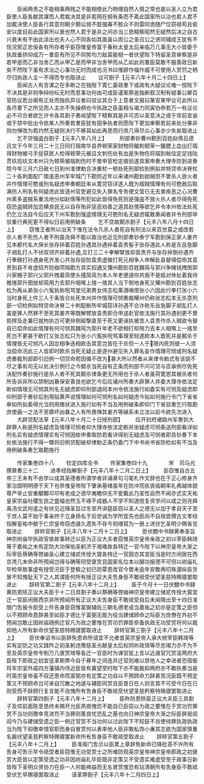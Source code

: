 <!-- { "loadSidebar": true } -->
　　臣闻两贵之不能相事两贱之不能相使此乃物理自然人情之常也是以圣人立为君臣使人臣各献其谋而人君裁决其是非若网在纲有条而不紊此国家所以治也若人君不加裁决使人臣各行其意则朝夕鬭讼弱不胜强寡不胜众不则雷同诡随尸位窃禄苟且偷安以度目前此国家所以衰也然人君于是非之间亦当三思精察昭然无疑然后决之自古兴衰未有不由此涂出也夫人心不同各如其面虽以周公之圣召公之贤同辅成王犹有不恱况邪正忠佞各有所存者乎臣窃惟皇帝富于春秋太皇太后亲临万几事无大小皆委于执政垂拱仰成万一羣臣有所见不同势均力敌莫能相一者伏望陛下特留圣意审察是非若甲是而乙非当舍乙而从甲乙是而甲非当舍甲而从乙如此则羣臣莫敢不服善政日新矣不然陛下虽有求治之心事功无时而成也况书曰惟辟作福作威不可使用人赏罚之柄尽归执政人主一不得而专也取进止
　　议可劄子【元丰八年十月二十四日上】
　　臣闻古人有言谋之在多断之在独陛下寛仁委政羣下或政有大疑议论难一傥陛下不决其是非则争辩纷纭无时而息事功何由可成臣谨案蔡邕独断叙汉制有疑事公卿百官防议若台阁有正处而独执异议者曰驳议其合于上意者文报曰某官某甲议可此所以各尽羣下之所见而人主亦不失操柄也今执政之臣虽相与竭力同寅协恭若万一有议论必不可合者欲乞许令各具劄子奏闻望陛下精察其是非可否以圣意决之或于帘前宣谕或于禁中批出令依某人所奏若羣臣犹有固争执者则愿陛下更加审察若前来处分果非则勿惮改为若灼然无疑则决行不移耳如此再思而行庶几得尽众心事亦少失矣取进止
　　乞不贷强盗白劄子【元丰八年八月上】
　　刑部奏钞曹州勘到百姓赵倩吕德吕文于今年三月二十三日同打刼南华县界顿荣家财物将鎗刺顿荣一鎗腮上血出打刼得财物被弓手捉获医人检得顿荣元被吕文刺伤处有血是失物伤将刼到賘估定足钱陆贯玖拾玖文本州只为顿荣被刼刺伤时不曽申官检定痕验遂具案申奏大理寺防到进奏院今年三月六日赦七日到州准律勅合决重杖一顿处死刑部检到例拟并特贷命决脊杖二十各刺面配广南逺恶州军牢城门下勘防近年以来诸州勘到劫贼但不曽杀人放火者并作情理可愍或刑名疑虑申奏朝廷率从寛贷窃详逐人既为刼贼情理有何可愍赦后赃满伤人刑名有何疑虑此皆逐州官吏避见失入罪名专务便文营已无去害疾恶之心况曹州素多盗贼系重法地分如赵倩等所犯如此皆得免死则是强盗不放火杀人者尽得免死窃恐盗贼转加恣横良民无以自存殆非惩恶劝善之道其赵倩等欲乞并令本州依法处死仍乞立法自今后应天下州军勘到强盗情理无可愍刑名无疑虑辄敢奏闻者并令刑部举驳重行典宪更不得似日前用例破条
　　乞不贷故鬭杀劄子【元丰八年八月十四日上】
　　窃惟王者所以治天下惟在法令凡杀人者死自有刑法以来百世莫之或改若杀人者不死伤人者不刑虽尧舜不能以致治也近见刑部奏钞泰宁军勘到保正家人姜齐见本都代名大保长张存捽着百姓孙遇其孙遇捽着袁贵髻子张存道此人称是东岳急脚子胡乱打人不伏収领齐捽着孙遇互打三二十拳解擘放却袁贵齐与张存捽倒孙遇齐行拳踢打孙遇身死齐发心共张存捉防袁贵虚做打死元相争人申解赴县替得偿命其袁贵到县不肯虚招齐防枷项隔勘方具实招通又懐州勘到百姓魏简与郭兴争赌钱拽倒郭兴家棚子郭兴父郭升拽着简使头撞简简为本人年老便道你共我不是抵对休扯着我待推揢郭升图放却简用力去郭升咽喉上揢一揢其人当下倒地身死又耀州勘到百姓张志松为再从弟张小六寃执称呪骂堂兄弟男女伟志松乘酒嗔恨张小六因此行拳打张小六当时身死上件三人于条皆合处死本州并作情理可悯奏裁耀州仍称张志松本无杀意刑部一切检例拟特贷命决脊二十刺配断所牢城窃详孙遇不合诈称东岳急脚子胡乱打人虽是罪人然罪不至死其姜齐等既解臂放袁贵即合申送赴官依法施行其孙遇别更不曽拒捍及走兼巳就拘执岂可更捽倒殴撃直至于死又更诬执被苦人袁贵作杀人贼欲令替自已偿命如此情理有何可悯其魏简为郭升年老不欲相打却用力去本人咽喉上一揢至死岂不更甚于欧打又张志松只为张小六寃执呪骂事理至轻遂欧本人致死并是鬭杀于情理皆无可悯凡人因忿相争迭相欧击其意岂皆在于杀但一人于限内死则彼一人须当偿命况此三人皆即时欧杀当死无疑止是逐州避见失入罪名妄作情理可悯或刑名疑虑奏裁刑部即引旧例一切贷命若因循不改为甚大所以然者从来律令勅式有该説不尽之事有司无以处决引例行之今鬭杀当死自有正条而刑部不问可贷与否承例尽免死决配作奏钞施行是杀人者不死其鬭杀律条更无所用也于杀人者虽荷寛恩其被杀者何所告诉非所以禁制凶暴保安善良也欲乞今后应诸州所奏大辟罪人并委大理寺依法定断如情理无可悯其刑名无疑虑即仰刑部退囘本州令依法施行如委实有可悯及疑虑即仰刑部于奏钞后别用贴黄声说情理如何可悯刑名如何疑虑今拟如何施行令门下省省审如所拟委得允当则用缴状进入施行如有不当及用例破条即仰门下省驳奏乞行取勘庶使画一之法不至隳坏凶暴之人有所畏惮其姜齐等縁系未立法以前今欲先次进入
　　大辟贷配法草【元丰八年十月二十日授刑部】
　　应开封府诸路州军奏到大辟罪人称是刑名疑虑及情理可悯者仰大理寺依法定断并坐疑虑可悯条送刑部看详如刑名实有疑虑情理实有可悯因依申奏取防若看详得别无疑虑及可悯者即具钞奏下本处依法施行不得一槩将旧例贷配破却律勅正条仍委门下中书尚书省防检如有不当及用例破条奏乞取勘施行











　　传家集巻四十八
　　钦定四库全书
　　传家集巻四十九　　　　宋　司马光　撰章奏三十二
　　进孝经指解劄子【元丰八年十二月二日上】
　　臣窃惟自古五帝三王未有不由学以成其圣德者所谓学者非诵章句习笔札作文辞也在于正心修身齐家治国明明德于天下也恭惟皇帝陛下肇承基绪虽年在防冲而执丧临朝率礼弗越体貌尊严举止安重颙颙卭卭有老成之德华夷瞻仰无不爱戴此乃圣性自然不闻亦式实天祐皇家宗庙社稷生民之盛福也然玉不琢不成器人不学不知道傥复资学问以成之则尧舜禹汤文武何逺之有伏见近降圣旨过冬至开讲筵臣窃以圣人之德无以加于孝自天子至于庶人莫不始于事亲终于立身扬名于后世诚为学所宜先也臣向不自揆尝撰古文孝经指解皇祐中献于仁宗皇帝窃虑歳久遗失不存今则缮冩为一册上进伏乞圣明少赐省览取进止
　　辞转官劄子【元丰八年十二月十二日上】
　　臣伏覩中书録黄奉圣旨神宗祔庙毕执政官依故事转迁以臣为正议大夫者窃惟英宗皇帝亲政之初以宰臣韩琦等于嘉祐之末有定防大功保佑圣躬济于艰难故各特迁一官今陛下以神宗皇帝大渐之际宰臣蔡确等啓廸圣心建立储贰传授大寳各特迁一官固亦其宜臣当是时方闲居在西京凴几末命非所预闻岂得与确等同受褒赏且国家名位本以醻功报德不可但以祔庙礼毕检举故事虚有授受况臣于登极之初已防覃恩改官今曽未逾年安敢再叨殊渥纵臣贪冒不知愧耻天下之人其谓臣何所有授正议大夫吿身臣不敢祗受伏望圣慈特赐寝罢取进止
　　辞转官第二劄子【元丰八年十二月上】
　　臣于今月十一日伏覩中书録黄防恩除正议大夫臣于十二日具劄子奏以蔡确等啓廸神宗皇帝建立储贰传授大寳宜迁一官臣闲居西京非所预闻所有正议大夫吿身臣不敢祗受自后未闻降出至十四日准閤门吿报令臣受上件告身臣窃惟富弼辅佐三朝名德老成当嘉祐之初亦是定策之臣但以不预顾命恳辞甚至如臣才德比于富弼无能为役当建储顾命之际臣为庶僚在外初不预闻岂敢止因祔庙随例迁官凡为政之要惟在赏功罚罪臣沗备执政无功受赏将何以裁抑他人所有新命伏望圣慈特赐寝罢取进止
　　辞转官第三劄子【元丰八年十二月上】
　　臣伏奉诏书以臣辞免恩命所请宜不允者昔英宗皇帝入承大统宰臣韩琦等实有定防之功又践阼之初圣躬违豫慈圣光献皇太后权同听政琦等尽忠竭力亦不为不至及英宗皇帝专制万几襃赏琦等各迁一官臣时为谏官犹上言以近歳官冗赏滥两府大臣陛下即政之初宜惩革斯弊今自于朞年之间连并迁官则难以禁他人之幸进者恐宿衞将军宗室外戚四方藩镇内侍近臣皆有冀望至时陛下亦不能裁抑两府亦不敢执奏当是时英宗皇帝虽不収还恩命而富弼亦有定策之功自以不预顾命力辞甚苦况臣既不预定策又不预顾命岂可来自冗散之地遽与辅臣同赏且臣昔日在人则言其不可受今日在已则受而不辞顾行复言能不自愧所有吿身臣不敢祗受伏望圣慈矜察特赐寝罢取进止
　　辞转官第四劄子【元丰八年十二月上】
　　臣昨防恩除臣正议大夫臣三具劄子及帘前面陈至恳终未赐开允臣夙夜愧恐不能自已臣窃以为政之要惟在于赏功罚罪赏不当功则徼幸竞进罚不当罪则善良忧恐乱之基也向日神宗皇帝大渐之际臣屏居闾阎今乃与建储受遗之臣一例迁官赏不当功何以过此陛下不知臣不肖使待罪执政执政当为陛下抑徼幸惜官职而身自冒赏何以表率他人臣非敢私饰小亷其志欲为国家慎重名器伏望圣慈矜察特赐寝罢新命所有吿身臣不敢祗受取进止
　　辞转官第五劄子【元丰八年十二月上】
　　臣准阁门吿示以臣累上章辞免新命已降批荅不许所有吿身可吿示早令祗受者臣窃惟无功受赏士之所难防观英宗皇帝神宗皇帝即政之初襃赏大臣皆以定策受遗之功非因祔庙礼毕臣既非定策又不受遗实难虚受至于政事日新皆陛下圣明众贤协力在臣一人何能禆益而无名冒赏惟恐有玷清朝所有吿身臣不敢祗受伏乞早赐寝罢取进止
　　请革弊劄子【元丰八年十二月四日上】
